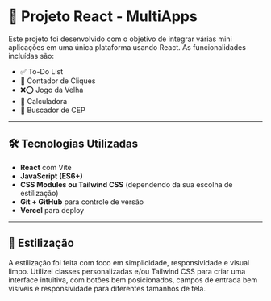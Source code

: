 # 🚀 Projeto React - MultiApps

Este projeto foi desenvolvido com o objetivo de integrar várias mini aplicações em uma única plataforma usando React. As funcionalidades incluídas são:

- ✅ To-Do List  
- 🧮 Contador de Cliques  
- ❌⭕ Jogo da Velha  
- 🧠 Calculadora  
- 📍 Buscador de CEP

---

## 🛠️ Tecnologias Utilizadas

- **React** com Vite
- **JavaScript (ES6+)**
- **CSS Modules ou Tailwind CSS** (dependendo da sua escolha de estilização)
- **Git + GitHub** para controle de versão
- **Vercel** para deploy

---

## 🎨 Estilização

A estilização foi feita com foco em simplicidade, responsividade e visual limpo. Utilizei classes personalizadas e/ou Tailwind CSS para criar uma interface intuitiva, com botões bem posicionados, campos de entrada bem visíveis e responsividade para diferentes tamanhos de tela.
